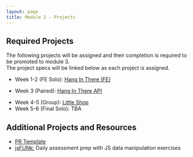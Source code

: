 ```yaml
---
layout: page
title: Module 2 - Projects
---
```


## Required Projects

The following projects will be assigned and their completion is required to be promoted to module 3.  
The project specs will be linked below as each project is assigned.

- Week 1-2 (FE Solo): [Hang In There (FE)](./hang_in_there)
<!-- - Week 3 (Paired): TBA -->
- Week 3 (Paired): [Hang In There API](./hang_in_there_api/)
<!-- - Week 4-5 (Group): TBA -->
- Week 4-5 (Group): [Little Shop](./little_shop/)
- Week 5-6 (Final Solo): TBA
<!-- - Week 5-6 (Final Solo): [Coupon Codes](./coupon-codes/) -->


## Additional Projects and Resources

- [PR Template](./pr_template)
- [jsFUNk:](./js_funk) Daily assessment prep with JS data manipulation exercises
